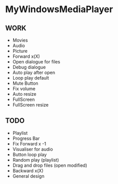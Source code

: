 # MyWindowsMediaPlayer
## WORK
- Movies
- Audio
- Picture
- Forward x(X)
- Open dialogue for files
- Debug dialogue
- Auto play after open
- Loop play default
- Mute Button
- Fix volume
- Auto resize
- FullScreen
- FullScreen resize

## TODO
- Playlist
- Progress Bar
- Fix Forward x -1
- Visualiser for audio
- Button loop play
- Random play (playlist)
- Drag and drop files (open modified)
- Backward x(X)
- General design

